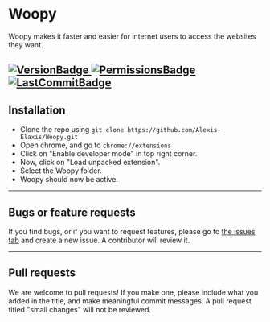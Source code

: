 # Woopy
Woopy makes it faster and easier for internet users to access the websites they want.

[![VersionBadge](https://img.shields.io/chrome-web-store/v/ljkndohpgfnpdbocmfhlgbhhgdbnpmih) ![PermissionsBadge](https://img.shields.io/github/manifest-json/permissions/Alexis-Elaxis/Woopy)](https://chrome.google.com/webstore/detail/woopy/ljkndohpgfnpdbocmfhlgbhhgdbnpmih)
[![LastCommitBadge](https://img.shields.io/github/last-commit/Alexis-Elaxis/Woopy)](https://github.com/Alexis-Elaxis/Woopy)
---
## Installation

- Clone the repo using `git clone https://github.com/Alexis-Elaxis/Woopy.git` 
- Open chrome, and go to `chrome://extensions`
- Click on "Enable developer mode" in top right corner.
- Now, click on "Load unpacked extension".
- Select the Woopy folder.
- Woopy should now be active.

---
## Bugs or feature requests
If you find bugs, or if you want to request features, please go to [the issues tab](https://github.com/Alexis-Elaxis/Woopy/issues) and create a new issue. A contributor will review it.

---
## Pull requests
We are welcome to pull requests! If you make one, please include what you added in the title, and make meaningful commit messages. A pull request titled "small changes" will not be reviewed.
